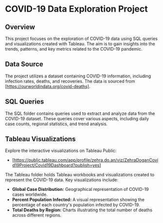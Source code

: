 # COVID-19 Data Exploration Project

## Overview

This project focuses on the exploration of COVID-19 data using SQL queries and visualizations created with Tableau. The aim is to gain insights into the trends, patterns, and key metrics related to the COVID-19 pandemic.

## Data Source

The project utilizes a dataset containing COVID-19 information, including infection rates, deaths, and recoveries. The data is sourced from [https://ourworldindata.org/covid-deaths].

## SQL Queries

The SQL folder contains queries used to extract and analyze data from the COVID-19 dataset. These queries cover various aspects, including daily case counts, regional statistics, and trend analysis.

## Tableau Visualizations
Explore the interactive visualizations on Tableau Public: 
- [https://public.tableau.com/app/profile/zehra.do.an/viz/ZehraDoganCovid19Project/Covid19Dashboard?publish=yes]
  
The Tableau folder holds Tableau workbooks and visualizations created to represent the COVID-19 data. Key visualizations include:
- **Global Case Distribution:** Geographical representation of COVID-19 cases worldwide.
- **Percent Population Infected:** A visual representation showing the percentage of each country's population infected by COVID-19.
- **Total Deaths by Region:** Charts illustrating the total number of deaths across different regions.
